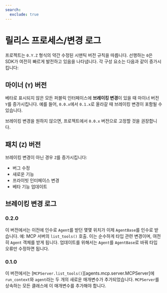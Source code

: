 ```yaml
---
search:
  exclude: true
---
```

# 릴리스 프로세스/변경 로그

프로젝트는 `0.Y.Z` 형식의 약간 수정된 시맨틱 버전 규칙을 따릅니다. 선행하는 `0`은 SDK가 여전히 빠르게 발전하고 있음을 나타냅니다. 각 구성 요소는 다음과 같이 증가시킵니다:

## 마이너 (`Y`) 버전

베타로 표시되지 않은 모든 퍼블릭 인터페이스에 **브레이킹 변경**이 있을 때 마이너 버전 `Y`를 증가시킵니다. 예를 들어, `0.0.x`에서 `0.1.x`로 올라갈 때 브레이킹 변경이 포함될 수 있습니다.

브레이킹 변경을 원하지 않으면, 프로젝트에서 `0.0.x` 버전으로 고정할 것을 권장합니다.

## 패치 (`Z`) 버전

브레이킹 변경이 아닌 경우 `Z`를 증가시킵니다:

- 버그 수정
- 새로운 기능
- 프라이빗 인터페이스 변경
- 베타 기능 업데이트

## 브레이킹 변경 로그

### 0.2.0

이 버전에서는 이전에 인수로 `Agent`를 받던 몇몇 위치가 이제 `AgentBase`를 인수로 받습니다. 예: MCP 서버의 `list_tools()` 호출. 이는 순수하게 타입 관련 변경이며, 여전히 `Agent` 객체를 받게 됩니다. 업데이트를 위해서는 `Agent`를 `AgentBase`로 바꿔 타입 오류만 수정하면 됩니다.

### 0.1.0

이 버전에서는 [`MCPServer.list_tools()`][agents.mcp.server.MCPServer]에 `run_context`와 `agent`라는 두 개의 새로운 매개변수가 추가되었습니다. `MCPServer`를 상속하는 모든 클래스에 이 매개변수를 추가해야 합니다.